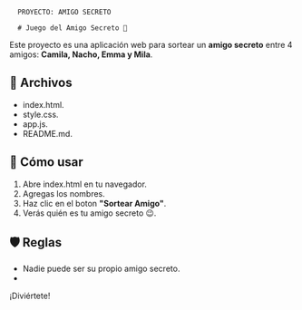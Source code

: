       PROYECTO: AMIGO SECRETO

      # Juego del Amigo Secreto 🎁

Este proyecto es una aplicación web para sortear un **amigo secreto** entre 4 amigos: **Camila, Nacho, Emma y Mila**.

## 📂 Archivos

- index.html.
- style.css.
- app.js.
- README.md.

## 🚀 Cómo usar

1. Abre index.html en tu navegador.
2. Agregas los nombres.
3. Haz clic en el boton **"Sortear Amigo"**.
4. Verás quién es tu amigo secreto 😉.

## 🛡️ Reglas

- Nadie puede ser su propio amigo secreto.
- 
¡Diviértete!
